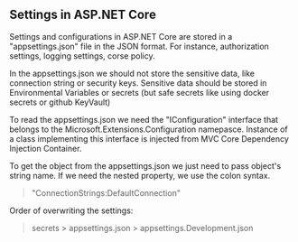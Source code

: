 ﻿## Settings in ASP.NET Core

Settings and configurations in ASP.NET Core are stored in a "appsettings.json" file in the JSON format.
For instance, authorization settings, logging settings, corse policy.

In the appsettings.json we should not store the sensitive data, like connection string or security keys.
Sensitive data should be stored in Environmental Variables or secrets (but safe secrets like using docker secrets or github KeyVault)

To read the appsettings.json we need the "IConfiguration" interface that belongs to the Microsoft.Extensions.Configuration namepasce.
Instance of a class implementing this interface is injected from MVC Core Dependency Injection Container.

To get the object from the appsettings.json we just need to pass object's string name. If we need the nested property, we use the colon syntax.
> "ConnectionStrings:DefaultConnection"

Order of overwriting the settings:
> secrets > appsettings.json > appsettings.Development.json